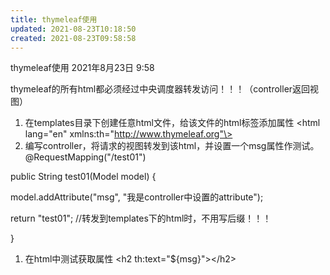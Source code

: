 ```yaml
---
title: thymeleaf使用
updated: 2021-08-23T10:18:50
created: 2021-08-23T09:58:58
---
```


thymeleaf使用
2021年8月23日
9:58

thymeleaf的所有html都必须经过中央调度器转发访问！！！（controller返回视图）

1.  在templates目录下创建任意html文件，给该文件的html标签添加属性
\<html lang="en" xmlns:th="http://www.thymeleaf.org"\>
1.  编写controller，将请求的视图转发到该html，并设置一个msg属性作测试。
@RequestMapping("/test01")

public String test01(Model model) {

model.addAttribute("msg", "我是controller中设置的attribute");

return "test01"; //转发到templates下的html时，不用写后缀！！！

}
1.  在html中测试获取属性
\<h2 th:text="\${msg}"\>\</h2\>
